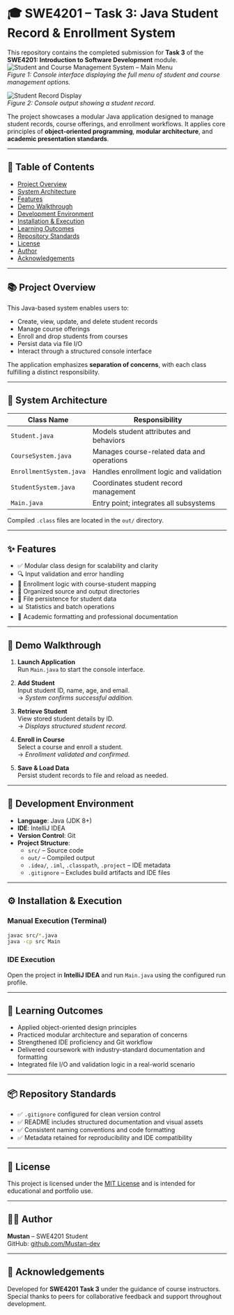 # 🎓 SWE4201 – Task 3: Java Student Record & Enrollment System

This repository contains the completed submission for **Task 3** of the **SWE4201: Introduction to Software Development** module.  
![Student and Course Management System – Main Menu](image1.png)  
*Figure 1: Console interface displaying the full menu of student and course management options.*

![Student Record Display](image2.png)  
*Figure 2: Console output showing a student record.*

The project showcases a modular Java application designed to manage student records, course offerings, and enrollment workflows. It applies core principles of **object-oriented programming**, **modular architecture**, and **academic presentation standards**.

---

## 📘 Table of Contents

- [Project Overview](#project-overview)  
- [System Architecture](#system-architecture)  
- [Features](#features)  
- [Demo Walkthrough](#demo-walkthrough)  
- [Development Environment](#development-environment)  
- [Installation & Execution](#installation--execution)  
- [Learning Outcomes](#learning-outcomes)  
- [Repository Standards](#repository-standards)  
- [License](#license)  
- [Author](#author)  
- [Acknowledgements](#acknowledgements)

---

## 📚 Project Overview

This Java-based system enables users to:

- Create, view, update, and delete student records  
- Manage course offerings  
- Enroll and drop students from courses  
- Persist data via file I/O  
- Interact through a structured console interface

The application emphasizes **separation of concerns**, with each class fulfilling a distinct responsibility.

---

## 🧩 System Architecture

| Class Name               | Responsibility                                      |
|--------------------------|-----------------------------------------------------|
| `Student.java`           | Models student attributes and behaviors             |
| `CourseSystem.java`      | Manages course-related data and operations          |
| `EnrollmentSystem.java`  | Handles enrollment logic and validation             |
| `StudentSystem.java`     | Coordinates student record management               |
| `Main.java`              | Entry point; integrates all subsystems              |

Compiled `.class` files are located in the `out/` directory.

---

## ✨ Features

- ✅ Modular class design for scalability and clarity  
- 🔍 Input validation and error handling  
- 🧮 Enrollment logic with course-student mapping  
- 📁 Organized source and output directories  
- 💾 File persistence for student data  
- 📊 Statistics and batch operations  
- 📄 Academic formatting and professional documentation

---

## 🧪 Demo Walkthrough

1. **Launch Application**  
   Run `Main.java` to start the console interface.

2. **Add Student**  
   Input student ID, name, age, and email.  
   → *System confirms successful addition.*

3. **Retrieve Student**  
   View stored student details by ID.  
   → *Displays structured student record.*

4. **Enroll in Course**  
   Select a course and enroll a student.  
   → *Enrollment validated and confirmed.*

5. **Save & Load Data**  
   Persist student records to file and reload as needed.

---

## 🧰 Development Environment

- **Language**: Java (JDK 8+)  
- **IDE**: IntelliJ IDEA  
- **Version Control**: Git  
- **Project Structure**:
  - `src/` – Source code  
  - `out/` – Compiled output  
  - `.idea/`, `.iml`, `.classpath`, `.project` – IDE metadata  
  - `.gitignore` – Excludes build artifacts and IDE files

---

## ⚙️ Installation & Execution

### Manual Execution (Terminal)

```bash
javac src/*.java
java -cp src Main

```
### IDE Execution

Open the project in **IntelliJ IDEA** and run `Main.java` using the configured run profile.

---

## 🎯 Learning Outcomes

- Applied object-oriented design principles  
- Practiced modular architecture and separation of concerns  
- Strengthened IDE proficiency and Git workflow  
- Delivered coursework with industry-standard documentation and formatting  
- Integrated file I/O and validation logic in a real-world scenario

---

## 📦 Repository Standards

- ✅ `.gitignore` configured for clean version control  
- ✅ README includes structured documentation and visual assets  
- ✅ Consistent naming conventions and code formatting  
- ✅ Metadata retained for reproducibility and IDE compatibility

---

## 📖 License

This project is licensed under the [MIT License](LICENSE) and is intended for educational and portfolio use.

---

## 👨‍💻 Author

**Mustan** – SWE4201 Student  
GitHub: [github.com/Mustan-dev](https://github.com/Mustan-dev)  

---

## 🙌 Acknowledgements

Developed for **SWE4201 Task 3** under the guidance of course instructors.  
Special thanks to peers for collaborative feedback and support throughout development.
